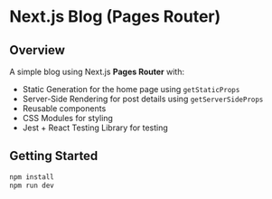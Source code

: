 # Next.js Blog (Pages Router)

## Overview
A simple blog using Next.js **Pages Router** with:
- Static Generation for the home page using `getStaticProps`
- Server-Side Rendering for post details using `getServerSideProps`
- Reusable components
- CSS Modules for styling
- Jest + React Testing Library for testing

## Getting Started
```bash
npm install
npm run dev
